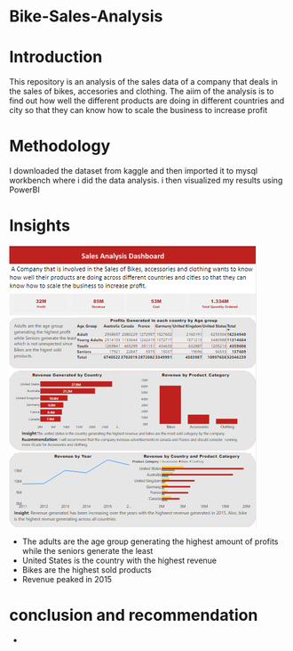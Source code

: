 # Bike-Sales-Analysis

# Introduction

 This repository is an analysis of the sales data of a company that deals in the sales of bikes, accesories and clothing. 
 The aiim of the analysis is to find out how well the different products are doing in different countries and city so that they can know how to scale the business to increase profit
 
# Methodology
I downloaded the dataset from kaggle and then imported it to mysql workbench where i did the data analysis. i then visualized my results using PowerBI

# Insights
![photo](https://github.com/olamhiwepo/Bike-Sales-Analysis/blob/main/big%20%20bike.PNG)
- The adults are the age group generating the highest amount of profits while the seniors generate the least
- United States is the country with the highest revenue
- Bikes are the highest sold products
- Revenue peaked in 2015
   
# conclusion and recommendation
- 
